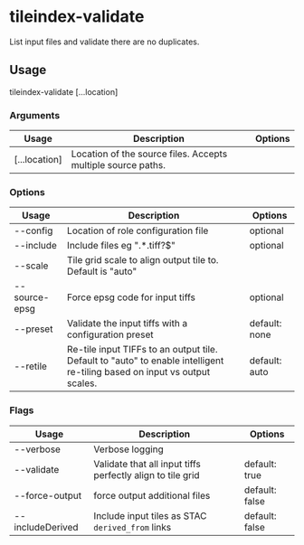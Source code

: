# tileindex-validate

List input files and validate there are no duplicates.

## Usage

tileindex-validate <options> [...location]

### Arguments

| Usage         | Description                                                  | Options |
| ------------- | ------------------------------------------------------------ | ------- |
| [...location] | Location of the source files. Accepts multiple source paths. |         |

### Options

| Usage                  | Description                                                                                                               | Options       |
| ---------------------- | ------------------------------------------------------------------------------------------------------------------------- | ------------- |
| --config <str>         | Location of role configuration file                                                                                       | optional      |
| --include <str>        | Include files eg ".\*.tiff?$"                                                                                             | optional      |
| --scale <value>        | Tile grid scale to align output tile to. Default is "auto"                                                                |               |
| --source-epsg <number> | Force epsg code for input tiffs                                                                                           | optional      |
| --preset <str>         | Validate the input tiffs with a configuration preset                                                                      | default: none |
| --retile <value>       | Re-tile input TIFFs to an output tile. Default to "auto" to enable intelligent re-tiling based on input vs output scales. | default: auto |

### Flags

| Usage            | Description                                                | Options        |
| ---------------- | ---------------------------------------------------------- | -------------- |
| --verbose        | Verbose logging                                            |                |
| --validate       | Validate that all input tiffs perfectly align to tile grid | default: true  |
| --force-output   | force output additional files                              | default: false |
| --includeDerived | Include input tiles as STAC `derived_from` links           | default: false |

<!-- This file has been autogenerated by src/readme/readme.generate.ts -->
